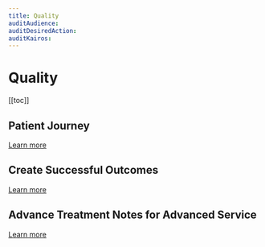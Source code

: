 ```yaml
---
title: Quality
auditAudience:
auditDesiredAction:
auditKairos:
---
```


# Quality

[[toc]]

## Patient Journey

[Learn more](./patient-journey.md)

## Create Successful Outcomes

[Learn more](./create-successful-outcomes.md)

## Advance Treatment Notes for Advanced Service

[Learn more](./treatment-notes-with-surface.md)
